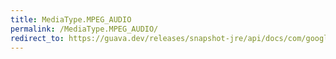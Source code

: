 ```yaml
---
title: MediaType.MPEG_AUDIO
permalink: /MediaType.MPEG_AUDIO/
redirect_to: https://guava.dev/releases/snapshot-jre/api/docs/com/google/common/net/MediaType.html#MPEG_AUDIO
---
```

